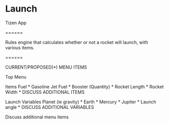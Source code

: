 Launch
======

Tizen App

======

Rules engine that calculates whether or not a rocket will launch, with various items.

======

CURRENT/PROPOSED(*) MENU ITEMS

Top Menu

Items
  Fuel *
    Gasoline
    Jet Fuel *
  Booster (Quantity) *
  Rocket Length *
  Rocket Width *
  DISCUSS ADDITIONAL ITEMS
  
Launch Variables
  Planet (ie gravity) *
    Earth *
    Mercury * 
    Jupiter *
  Launch angle *
  DISCUSS ADDITIONAL VARIABLES
  
Discuss additional menu items


